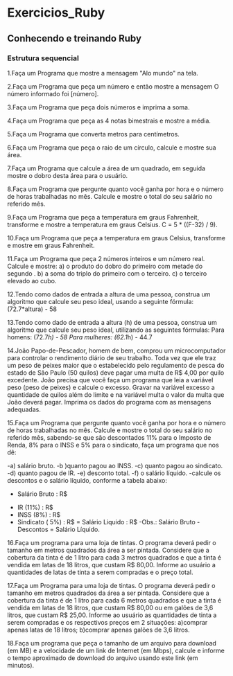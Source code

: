 # Exercicios_Ruby
## Conhecendo e treinando Ruby

### Estrutura sequencial
 

1.Faça um Programa que mostre a mensagem "Alo mundo" na tela.

2.Faça um Programa que peça um número e então mostre a mensagem O número informado foi [número].

3.Faça um Programa que peça dois números e imprima a soma.

4.Faça um Programa que peça as 4 notas bimestrais e mostre a média.

5.Faça um Programa que converta metros para centímetros.

6.Faça um Programa que peça o raio de um círculo, calcule e mostre sua área.

7.Faça um Programa que calcule a área de um quadrado, em seguida mostre o dobro desta área para o usuário.

8.Faça um Programa que pergunte quanto você ganha por hora e o número de horas trabalhadas no mês. Calcule e mostre o total do seu salário no referido mês.

9.Faça um Programa que peça a temperatura em graus Fahrenheit, transforme e mostre a temperatura em graus Celsius.
C = 5 * ((F-32) / 9).

10.Faça um Programa que peça a temperatura em graus Celsius, transforme e mostre em graus Fahrenheit.

11.Faça um Programa que peça 2 números inteiros e um número real. Calcule e mostre:
a) o produto do dobro do primeiro com metade do segundo .
b) a soma do triplo do primeiro com o terceiro.
c) o terceiro elevado ao cubo.

12.Tendo como dados de entrada a altura de uma pessoa, construa um algoritmo que calcule seu peso ideal, usando a seguinte fórmula: (72.7*altura) - 58

13.Tendo como dado de entrada a altura (h) de uma pessoa, construa um algoritmo que calcule seu peso ideal, utilizando as seguintes fórmulas:
Para homens: (72.7*h) - 58
Para mulheres: (62.1*h) - 44.7

14.João Papo-de-Pescador, homem de bem, comprou um microcomputador para controlar o rendimento diário de seu trabalho. Toda vez que ele traz um peso de peixes maior que o estabelecido pelo regulamento de pesca do estado de São Paulo (50 quilos) deve pagar uma multa de R$ 4,00 por quilo excedente. João precisa que você faça um programa que leia a variável peso (peso de peixes) e calcule o excesso. Gravar na variável excesso a quantidade de quilos além do limite e na variável multa o valor da multa que João deverá pagar. Imprima os dados do programa com as mensagens adequadas.

15.Faça um Programa que pergunte quanto você ganha por hora e o número de horas trabalhadas no mês. Calcule e mostre o total do seu salário no referido mês, sabendo-se que são descontados 11% para o Imposto de Renda, 8% para o INSS e 5% para o sindicato, faça um programa que nos dê:

-a) salário bruto.
-b )quanto pagou ao INSS.
-c) quanto pagou ao sindicato.
-d) quanto pagou de IR.
-e) desconto total.
-f) o salário líquido.
-calcule os descontos e o salário líquido, conforme a tabela abaixo:
+ Salário Bruto : R$
- IR (11%) : R$
- INSS (8%) : R$
- Sindicato ( 5%) : R$
= Salário Liquido : R$
-Obs.: Salário Bruto - Descontos = Salário Líquido.

16.Faça um programa para uma loja de tintas. O programa deverá pedir o tamanho em metros quadrados da área a ser pintada. Considere que a cobertura da tinta é de 1 litro para cada 3 metros quadrados e que a tinta é vendida em latas de 18 litros, que custam R$ 80,00. Informe ao usuário a quantidades de latas de tinta a serem compradas e o preço total.

17.Faça um Programa para uma loja de tintas. O programa deverá pedir o tamanho em metros quadrados da área a ser pintada. Considere que a cobertura da tinta é de 1 litro para cada 6 metros quadrados e que a tinta é vendida em latas de 18 litros, que custam R$ 80,00 ou em galões de 3,6 litros, que custam R$ 25,00.
Informe ao usuário as quantidades de tinta a serem compradas e os respectivos preços em 2 situações:
a)comprar apenas latas de 18 litros;
b)comprar apenas galões de 3,6 litros.

18.Faça um programa que peça o tamanho de um arquivo para download (em MB) e a velocidade de um link de Internet (em Mbps), calcule e informe o tempo aproximado de download do arquivo usando este link (em minutos).

